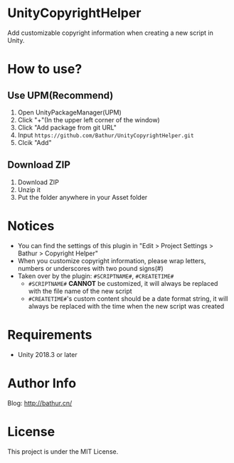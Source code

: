 # UnityCopyrightHelper
Add customizable copyright information when creating a new script in Unity.
# How to use?
## Use UPM(**Recommend**)
1. Open UnityPackageManager(UPM)
2. Click "+"(In the upper left corner of the window)
3. Click "Add package from git URL"
4. Input `https://github.com/Bathur/UnityCopyrightHelper.git`
5. Clcik "Add"
## Download ZIP
1. Download ZIP
2. Unzip it
3. Put the folder anywhere in your Asset folder
# Notices
- You can find the settings of this plugin in "Edit > Project Settings > Bathur > Copyright Helper"
- When you customize copyright information, please wrap letters, numbers or underscores with two pound signs(#)
- Taken over by the plugin: `#SCRIPTNAME#`, `#CREATETIME#`
  - `#SCRIPTNAME#` **CANNOT** be customized, it will always be replaced with the file name of the new script
  - `#CREATETIME#`'s custom content should be a date format string, it will always be replaced with the time when the new script was created
# Requirements
- Unity 2018.3 or later
# Author Info
Blog: http://bathur.cn/
# License
This project is under the MIT License.
